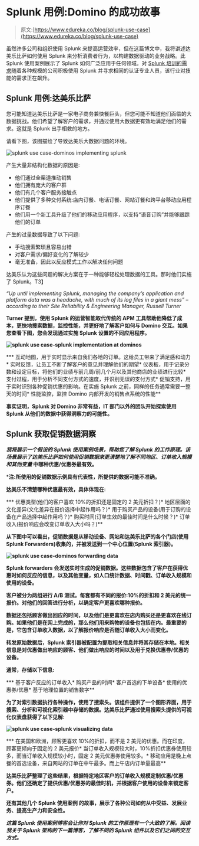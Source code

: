 # Splunk 用例:Domino 的成功故事

> 原文:[https://www.edureka.co/blog/splunk-use-case](https://www.edureka.co/blog/splunk-use-case)

虽然许多公司和组织使用 Splunk 来提高运营效率，但在这篇博文中，我将讲述达美乐比萨如何使用 Splunk 来分析消费者行为，以构建数据驱动的业务战略。此 Splunk 使用案例展示了 Splunk 如何广泛应用于任何领域。对 [Splunk 培训的需求](https://www.edureka.co/splunk-certification-training)随着各种规模的公司积极使用 Splunk 并寻求相同的认证专业人员，该行业对技能的需求正在飙升。

## **Splunk 用例:达美乐比萨**

您可能知道达美乐比萨是一家电子商务兼快餐巨头，但您可能不知道他们面临的大数据挑战。他们希望了解客户的需求，并通过使用大数据更有效地满足他们的需求。这就是 Splunk 出手相救的地方。

请看下图，该图描绘了导致达美乐大数据问题的环境。

![splunk use case-dominos implementing splunk](../Images/390f7e01ee02221647b5b9d3dfcc1566.png)

产生大量非结构化数据的原因是:

*   他们通过全渠道推动销售
*   他们拥有庞大的客户群
*   他们有几个客户服务接触点
*   他们提供了多种交付系统:店内订餐、电话订餐、网站订餐和跨平台移动应用程序订餐
*   他们用一个新工具升级了他们的移动应用程序，以支持“语音订购”并能够跟踪他们的订单

产生的过量数据导致了以下问题:

*   手动搜索繁琐且容易出错
*   对客户需求/偏好变化的了解较少
*   毫无准备，因此以反应模式工作以解决任何问题

达美乐认为这些问题的解决方案在于一种能够轻松处理数据的工具。那时他们实施了 Splunk。T3】

*“Up until implementing Splunk, managing the company’s application and platform data was a headache, with much of its log files in a giant mess” – according to their Site Reliability & Engineering Manager, Russell Turner*

**Turner 提到，使用 Splunk 的运营智能取代传统的 APM 工具帮助他降低了成本，更快地搜索数据，监控性能，并更好地了解客户如何与 Domino 交互。如果您查看下图，您会发现通过实施 Splunk 设置的不同应用程序。**

**![splunk use case-splunk implementation at dominos](../Images/10b9d5fa14bdbb9a6904a39281f73a41.png)**

***   互动地图，用于实时显示来自我们各地的订单。这给员工带来了满足感和动力*   实时反馈，让员工不断了解客户的意见并理解他们的期望*   仪表板，用于记录分数和设定目标，将他们的业绩与前几周/前几个月以及其他商店的业绩进行比较*   支付过程，用于分析不同支付方式的速度，并识别无误的支付方式*   促销支持，用于实时识别各种促销优惠的影响。在实施 Splunk 之前，同样的任务通常需要一整天的时间*   性能监控，监控 Domino 内部开发的销售点系统的性能**

**事实证明，Splunk 对 Domino 非常有益，IT 部门以外的团队开始探索使用 Splunk 从他们的数据中获得洞察力的可能性。**

## ****Splunk 获取促销数据洞察****

***我将展示一个假设的 Splunk 使用案例场景，帮助您了解 Splunk 的工作原理。该场景展示了达美乐比萨如何使用促销数据来更清楚地了解不同地区、订单收入规模和其他变量* 中哪种优惠/优惠券最有效。**

***注:所使用的促销数据示例具有代表性，所提供的数据可能不准确。**

**达美乐不清楚哪种优惠最有效，具体体现在:**

***   优惠类型(他们的客户喜欢 10%的折扣还是固定的 2 美元折扣？)*   地区层面的文化差异(文化差异在报价选择中起作用吗？)*   用于购买产品的设备(用于订购的设备在产品选择中起作用吗？)*   购买时间(订单生效的最佳时间是什么时候？)*   订单收入(报价响应会改变订单收入大小吗？)**

**从下图中可以看出，促销数据是从移动设备、网站和达美乐比萨的各个门店(使用 Splunk Forwarders)收集的，并被发送到一个中心位置(Splunk 索引器)。**

**![splunk use case-dominos forwarding data](../Images/e2bad30378cecee4dd0843cb255ebf61.png)**

**Splunk forwarders 会发送实时生成的促销数据。这些数据包含了客户在获得优惠时如何反应的信息，以及其他变量，如人口统计数据、时间戳、订单收入规模和使用的设备。**

**客户被分为两组进行 A/B 测试。每套都有不同的报价:10%的折扣和 2 美元的统一报价。对他们的回答进行分析，以确定客户更喜欢哪种报价。**

**数据还包括顾客做出回应的时间，以及他们是更喜欢在店内购买还是更喜欢在线订购。如果他们是在网上完成的，那么他们用来购物的设备也包括在内。最重要的是，它包含订单收入数据，以了解报价响应是否随订单收入大小而变化。**

**转发原始数据后，Splunk 索引器被配置为提取相关信息并将其存储在本地。相关信息是对优惠做出响应的顾客、他们做出响应的时间以及用于兑换优惠券/优惠的设备。**

**通常，存储以下信息:**

***   基于客户反应的订单收入*   购买产品的时间*   客户首选的下单设备*   使用的优惠券/优惠*   基于地理位置的销售数字**

**为了对索引数据执行各种操作，使用了搜索头。该组件提供了一个图形界面，用于搜索、分析和可视化索引器中存储的数据。达美乐比萨通过使用搜索头提供的可视化仪表盘获得了以下见解:**

**![splunk use case-splunk visualizing data](../Images/1cf36f9ee0b215ef1c4a1f489f05cf6f.png)**

***   在美国和欧洲，顾客更喜欢 10%的折扣，而不是 2 美元的优惠。而在印度，顾客更倾向于固定的 2 美元报价*   当订单收入规模较大时，10%折扣优惠券使用较多，而当订单收入规模较小时，固定 2 美元优惠券使用较多。*   移动应用是晚上点餐的首选设备，来自网站的订单在中午最多。而上午店内订单量最高**

**达美乐比萨整理了这些结果，根据特定地区客户的订单收入规模定制优惠/优惠券。他们还确定了提供优惠/优惠券的最佳时机，并根据客户使用的设备来锁定客户。**

**还有其他几个 Splunk 使用案例 的故事，展示了各种公司如何从中受益、发展业务、提高生产力和安全性。**

***这篇 Splunk 使用案例博客会让你对 Splunk 的工作原理有一个大致的了解。阅读我关于 Splunk 架构的下一篇博客，了解不同的 Splunk 组件以及它们之间的交互方式。***